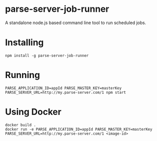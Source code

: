 parse-server-job-runner
====

A standalone node.js based command line tool to run scheduled jobs.

# Installing

`npm install -g parse-server-job-runner`

# Running

```
PARSE_APPLICATION_ID=appId PARSE_MASTER_KEY=masterKey PARSE_SERVER_URL=http://my.parse-server.com/1 npm start
```

# Using Docker

```
docker build . 
docker run -e PARSE_APPLICATION_ID=appId PARSE_MASTER_KEY=masterKey PARSE_SERVER_URL=http://my.parse-server.com/1 <image-id>
```
